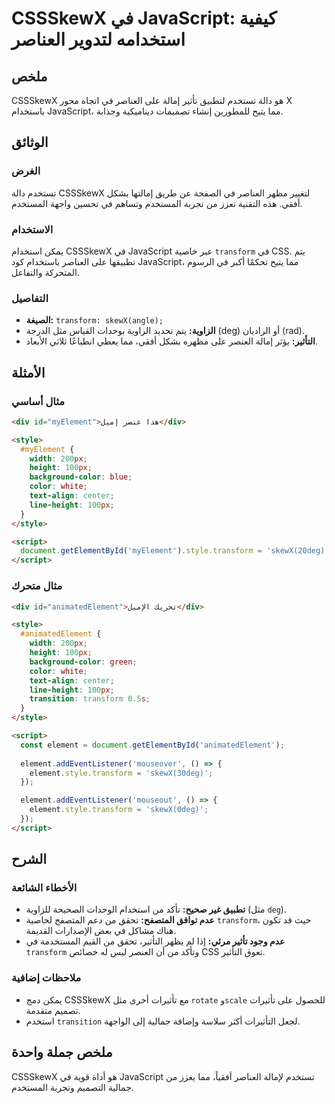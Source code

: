 <!--
Meta Description: # CSSSkewX في JavaScript: كيفية استخدامه لتدوير العناصر ## ملخص CSSSkewX هو دالة تستخدم لتطبيق تأثير إمالة على العناصر في اتجاه محور X باستخدام JavaSc...
Meta Keywords: transform, style, cssskewx, javascript, العناصر
-->

# CSSSkewX في JavaScript: كيفية استخدامه لتدوير العناصر

## ملخص
CSSSkewX هو دالة تستخدم لتطبيق تأثير إمالة على العناصر في اتجاه محور X باستخدام JavaScript، مما يتيح للمطورين إنشاء تصميمات ديناميكية وجذابة.

## الوثائق
### الغرض
تستخدم دالة CSSSkewX لتغيير مظهر العناصر في الصفحة عن طريق إمالتها بشكل أفقي. هذه التقنية تعزز من تجربة المستخدم وتساهم في تحسين واجهة المستخدم.

### الاستخدام
يمكن استخدام CSSSkewX في JavaScript عبر خاصية `transform` في CSS. يتم تطبيقها على العناصر باستخدام كود JavaScript، مما يتيح تحكمًا أكبر في الرسوم المتحركة والتفاعل.

### التفاصيل
- **الصيغة:** `transform: skewX(angle);`
- **الزاوية:** يتم تحديد الزاوية بوحدات القياس مثل الدرجة (deg) أو الراديان (rad).
- **التأثير:** يؤثر إمالة العنصر على مظهره بشكل أفقي، مما يعطي انطباعًا ثلاثي الأبعاد.

## الأمثلة
### مثال أساسي
```html
<div id="myElement">هذا عنصر إميل</div>

<style>
  #myElement {
    width: 200px;
    height: 100px;
    background-color: blue;
    color: white;
    text-align: center;
    line-height: 100px;
  }
</style>

<script>
  document.getElementById('myElement').style.transform = 'skewX(20deg)';
</script>
```

### مثال متحرك
```html
<div id="animatedElement">تحريك الإميل</div>

<style>
  #animatedElement {
    width: 200px;
    height: 100px;
    background-color: green;
    color: white;
    text-align: center;
    line-height: 100px;
    transition: transform 0.5s;
  }
</style>

<script>
  const element = document.getElementById('animatedElement');
  
  element.addEventListener('mouseover', () => {
    element.style.transform = 'skewX(30deg)';
  });

  element.addEventListener('mouseout', () => {
    element.style.transform = 'skewX(0deg)';
  });
</script>
```

## الشرح
### الأخطاء الشائعة
- **تطبيق غير صحيح:** تأكد من استخدام الوحدات الصحيحة للزاوية (مثل `deg`).
- **عدم توافق المتصفح:** تحقق من دعم المتصفح لخاصية `transform`، حيث قد تكون هناك مشاكل في بعض الإصدارات القديمة.
- **عدم وجود تأثير مرئي:** إذا لم يظهر التأثير، تحقق من القيم المستخدمة في `transform` وتأكد من أن العنصر ليس له خصائص CSS تعوق التأثير.

### ملاحظات إضافية
- يمكن دمج CSSSkewX مع تأثيرات أخرى مثل `rotate` و`scale` للحصول على تأثيرات تصميم متقدمة.
- استخدم `transition` لجعل التأثيرات أكثر سلاسة وإضافة جمالية إلى الواجهة.

## ملخص جملة واحدة
CSSSkewX هو أداة قوية في JavaScript تستخدم لإمالة العناصر أفقياً، مما يعزز من جمالية التصميم وتجربة المستخدم.
